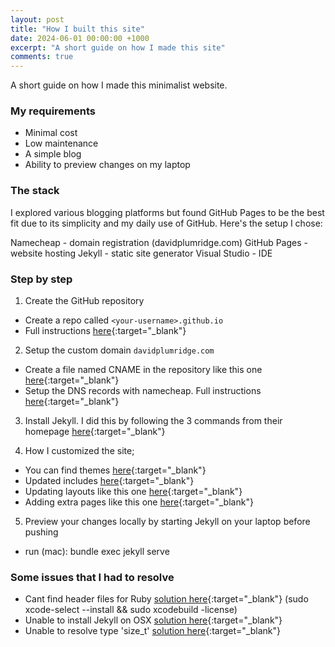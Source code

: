 ```yaml
---
layout: post
title: "How I built this site"
date: 2024-06-01 00:00:00 +1000
excerpt: "A short guide on how I made this site"
comments: true
---
```


A short guide on how I made this minimalist website.

### My requirements

* Minimal cost
* Low maintenance
* A simple blog
* Ability to preview changes on my laptop

### The stack

I explored various blogging platforms but found GitHub Pages to be the best fit due to its simplicity and my daily use of GitHub. Here's the setup I chose:

Namecheap - domain registration (davidplumridge.com)
GitHub Pages - website hosting
Jekyll - static site generator
Visual Studio - IDE

### Step by step

1. Create the GitHub repository
  - Create a repo called `<your-username>.github.io`
  - Full instructions [here](https://pages.github.com){:target="_blank"}

2. Setup the custom domain `davidplumridge.com`
  - Create a file named CNAME in the repository like this one [here](https://github.com/davidplumridge/davidplumridge.github.io/blob/master/CNAME){:target="_blank"}
  - Setup the DNS records with namecheap. Full instructions [here](https://docs.github.com/en/github/working-with-github-pages/managing-a-custom-domain-for-your-github-pages-site#configuring-an-apex-domain){:target="_blank"}

3. Install Jekyll. I did this by following the 3 commands from their homepage [here](https://jekyllrb.com){:target="_blank"}

4. How I customized the site;
  - You can find themes [here](https://jekyllrb.com/docs/themes/){:target="_blank"}
  - Updated includes [here](https://github.com/davidplumridge/davidplumridge.github.io/blob/master/_includes){:target="_blank"} 
  - Updating layouts like this one [here](https://github.com/davidplumridge/davidplumridge.github.io/blob/master/_layouts){:target="_blank"}
  - Adding extra pages like this one [here](https://github.com/davidplumridge/davidplumridge.github.io/blob/master/projects.md){:target="_blank"}

5. Preview your changes locally by starting Jekyll on your laptop before pushing
  - run (mac): bundle exec jekyll serve 

### Some issues that I had to resolve

  - Cant find header files for Ruby [solution here](https://stackoverflow.com/questions/20559255/error-while-installing-json-gem-mkmf-rb-cant-find-header-files-for-ruby){:target="_blank"} (sudo xcode-select --install && sudo xcodebuild -license)
  - Unable to install Jekyll on OSX [solution here](https://stackoverflow.com/questions/8146249/jekyll-command-not-found){:target="_blank"}
  - Unable to resolve type 'size_t' [solution here](https://stackoverflow.com/questions/66104935/rails-typeerror-unable-to-resolve-type-size-t-big-sur-m1){:target="_blank"}

